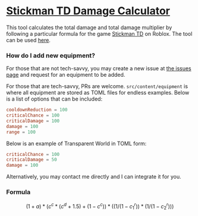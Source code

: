 # [Stickman TD Damage Calculator](https://cyrus01337.github.io/stickman-td-damage-calculator/)

This tool calculates the total damage and total damage multiplier by following a particular formula for the game [Stickman TD](https://www.roblox.com/games/18495650842/Stickman-TD) on Roblox. The tool can be used [here](https://cyrus01337.github.io/stickman-td-damage-calculator/).

### How do I add new equipment?

For those that are not tech-savvy, you may create a new issue at [the issues page](<https://github.com/cyrus01337/stickman-td-damage-calculator/issues>) and request for an equipment to be added.

For those that are tech-savvy, PRs are welcome. `src/content/equipment` is where all equipment are stored as TOML files for endless examples. Below is a list of options that can be included:

```toml
cooldownReduction = 100
criticalChance = 100
criticalDamage = 100
damage = 100
range = 100
```

Below is an example of Transparent World in TOML form:

```toml
criticalChance = 100
criticalDamage = 50
damage = 100
```

Alternatively, you may contact me directly and I can integrate it for you.

### Formula

$$
(1 + a) * (c^c * (c^d + 1.5) + (1 - c^c)) * ((1 / (1 - c^r_1)) * (1 / (1 - c^r_2)))
$$
